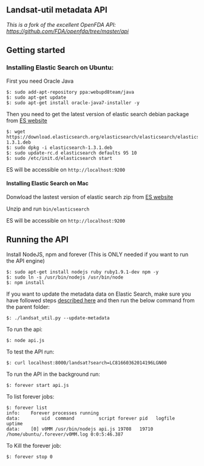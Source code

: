 ## Landsat-util metadata API

*This is a fork of the excellent OpenFDA API: https://github.com/FDA/openfda/tree/master/api*

## Getting started

### Installing Elastic Search on Ubuntu:

First you need Oracle Java

    $: sudo add-apt-repository ppa:webupd8team/java
    $: sudo apt-get update
    $: sudo apt-get install oracle-java7-installer -y

Then you need to get the latest version of elastic search debian package from [ES website](http://www.elasticsearch.org/download/)

    $: wget https://download.elasticsearch.org/elasticsearch/elasticsearch/elasticsearch-1.3.1.deb
    $: sudo dpkg -i elasticsearch-1.3.1.deb
    $: sudo update-rc.d elasticsearch defaults 95 10
    $: sudo /etc/init.d/elasticsearch start

ES will be accessible on `http://localhost:9200`

#### Installing Elastic Search on Mac

Donwload the lastest version of elastic search zip from [ES website](http://www.elasticsearch.org/download/)

Unzip and run `bin/elasticsearch`

ES will be accessible on `http://localhost:9200`

## Running the API

Install NodeJS, npm and forever (This is ONLY needed if you want to run the API engine)

    $: sudo apt-get install nodejs ruby ruby1.9.1-dev npm -y
    $: sudo ln -s /usr/bin/nodejs /usr/bin/node
    $: npm install

If you want to update the metadata data on Elastic Search, make sure you have followed steps [described here](https://github.com/developmentseed/landsat-util) and then run the below command from the parent folder:

    $: ./landsat_util.py --update-metadata

To run the api:

    $: node api.js

To test the API run:

    $: curl localhost:8000/landsat?search=LC81660362014196LGN00

To run the API in the background run:

    $: forever start api.js

To list forever jobs:

    $: forever list
    info:    Forever processes running
    data:        uid  command         script forever pid   logfile                        uptime
    data:    [0] v0MM /usr/bin/nodejs api.js 19708   19710 /home/ubuntu/.forever/v0MM.log 0:0:5:46.387

To Kill the forever job:

    $: forever stop 0
